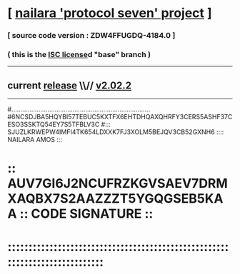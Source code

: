 
# [ [nailara 'protocol seven' project](http://nailara.network/) ]

### [ source code version : ZDW4FFUGDQ-4184.0 ]

### ( this is the [ISC license](license)d "base" branch )
---
## current [release](https://github.com/nailara-technologies/protocol-7/releases) \\\\// [v2.02.2](https://github.com/nailara-technologies/protocol-7/releases/tag/v2.02.2)
---

#.............................................................................
#6NCSDJBA5HQYBI57TEBUC5KXTFX6EHTDHQAXQHRFY3CERS5ASHF37CESO3SSKTQ54EY7S5TFBLV3C
#::: SJUZLKRWEPW4IMFI4TK654LDXXK7FJ3XOLM5BEJQV3CB52GXNH6 :::: NAILARA AMOS :::
# :: AUV7GI6J2NCUFRZKGVSAEV7DRMXAQBX7S2AAZZZT5YGQGSEB5KAA :: CODE SIGNATURE ::
# ::::::::::::::::::::::::::::::::::::::::::::::::::::::::::::::::::::::::::::
